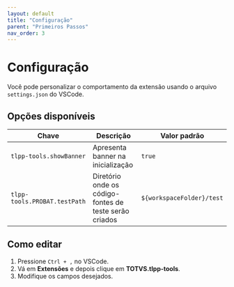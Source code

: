 ```yaml
---
layout: default
title: "Configuração"
parent: "Primeiros Passos"
nav_order: 3
---
```


# Configuração

Você pode personalizar o comportamento da extensão usando o arquivo  
`settings.json` do VSCode.

## Opções disponíveis

| Chave | Descrição | Valor padrão |
|---|---|---|
| `tlpp-tools.showBanner` | Apresenta banner na inicialização | `true` |
| `tlpp-tools.PROBAT.testPath` | Diretório onde os código-fontes de teste serão criados | `${workspaceFolder}/test` |

## Como editar

1. Pressione `Ctrl + ,` no VSCode.
2. Vá em **Extensões** e depois clique em **TOTVS.tlpp-tools**.
3. Modifique os campos desejados.
